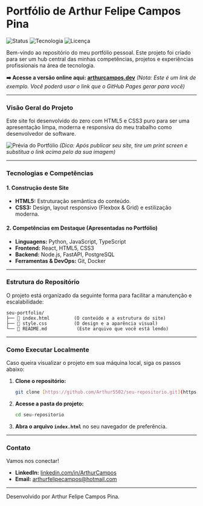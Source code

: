 # Portfólio de Arthur Felipe Campos Pina

![Status](https://img.shields.io/badge/status-online-success)
![Tecnologia](https://img.shields.io/badge/tecnologia-HTML%20%26%20CSS-blue)
![Licença](https://img.shields.io/badge/licen%C3%A7a-MIT-lightgrey)

Bem-vindo ao repositório do meu portfólio pessoal. Este projeto foi criado para ser um hub central das minhas competências, projetos e experiências profissionais na área de tecnologia.

**➡️ Acesse a versão online aqui: [arthurcampos.dev](https://arthur5502.github.io/)**
*(Nota: Este é um link de exemplo. Você poderá usar o link que o GitHub Pages gerar para você)*

---

### **Visão Geral do Projeto**

Este site foi desenvolvido do zero com HTML5 e CSS3 puro para ser uma apresentação limpa, moderna e responsiva do meu trabalho como desenvolvedor de software.

![Prévia do Portfólio](https://i.imgur.com/uQfXkY8.png)
*(Dica: Após publicar seu site, tire um print screen e substitua o link acima pelo da sua imagem)*

---

### **Tecnologias e Competências**

#### **1. Construção deste Site**
* **HTML5:** Estruturação semântica do conteúdo.
* **CSS3:** Design, layout responsivo (Flexbox & Grid) e estilização moderna.

#### **2. Competências em Destaque (Apresentadas no Portfólio)**
* **Linguagens:** Python, JavaScript, TypeScript
* **Frontend:** React, HTML5, CSS3
* **Backend:** Node.js, FastAPI, PostgreSQL
* **Ferramentas & DevOps:** Git, Docker

---

### **Estrutura do Repositório**

O projeto está organizado da seguinte forma para facilitar a manutenção e escalabilidade:

```
seu-portfolio/
├── 📄 index.html         (O conteúdo e a estrutura do site)
├── 🎨 style.css          (O design e a aparência visual)
└── 📄 README.md           (Este arquivo que você está lendo)
```

---

### **Como Executar Localmente**

Caso queira visualizar o projeto em sua máquina local, siga os passos abaixo:

1.  **Clone o repositório:**
    ```sh
    git clone [https://github.com/Arthur5502/seu-repositorio.git](https://github.com/Arthur5502/seu-repositorio.git)
    ```

2.  **Acesse a pasta do projeto:**
    ```sh
    cd seu-repositorio
    ```

3.  **Abra o arquivo `index.html`** no seu navegador de preferência.

---

### **Contato**

Vamos nos conectar!

* **LinkedIn:** [linkedin.com/in/ArthurCampos](https://linkedin.com/in/ArthurCampos)
* **Email:** [arthurfelipecampos@hotmail.com](mailto:arthurfelipecampos@hotmail.com)

---

Desenvolvido por Arthur Felipe Campos Pina.